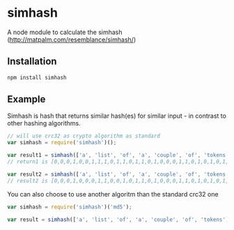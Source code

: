 simhash
=======

A node module to calculate the simhash (http://matpalm.com/resemblance/simhash/)

## Installation

```JavaScript
npm install simhash
```

## Example

Simhash is hash that returns similar hash(es) for similar input - in contrast to other hashing algorithms.

```JavaScript
// will use crc32 as crypto algorithm as standard
var simhash = require('simhash')();

var result1 = simhash(['a', 'list', 'of', 'a', 'couple', 'of', 'tokens']);
// return1 is [0,0,0,1,0,0,1,1,1,0,1,1,0,1,1,0,1,0,0,0,1,1,0,1,0,1,0,1,0,0,1,0]

var result2 = simhash(['a', 'list', 'of', 'a', 'couple', 'of', 'tokens', '!']);
// result2 is [0,0,0,1,0,0,0,1,1,0,0,1,0,1,1,0,1,0,0,0,1,1,0,1,0,1,0,1,0,0,1,0]
```

You can also choose to use another algoritm than the standard crc32 one

```Javascript
var simhash = require('simhash')('md5');

var result = simhash(['a', 'list', 'of', 'a', 'couple', 'of', 'tokens']);
```